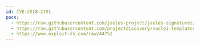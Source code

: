 ```yaml
---
id: CVE-2018-2791
pocs:
  - https://raw.githubusercontent.com/jaeles-project/jaeles-signatures/master/cves/oracle-webcenter-xss-cve-2018-2791.yaml
  - https://raw.githubusercontent.com/projectdiscovery/nuclei-templates/master/cves/2018/CVE-2018-2791.yaml
  - https://www.exploit-db.com/raw/44752
---
```

